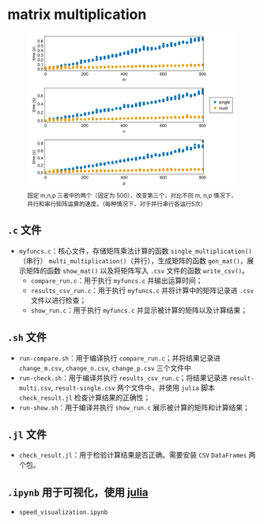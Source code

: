 # matrix multiplication
<figure>
<img src="./change.svg"/>
<figcaption style="font-size:smaller">
固定 m,n,p 三者中的两个（固定为 500），改变第三个，对比不同 m, n,p 情况下，并行和串行矩阵运算的速度。（每种情况下，对于并行串行各运行5次）
</figcaption>
</figure>

## `.c` 文件
- `myfuncs.c`：核心文件，存储矩阵乘法计算的函数 `single_multiplication()`（串行） `multi_multiplication()`（并行），生成矩阵的函数 `gen_mat()`，展示矩阵的函数 `show_mat()` 以及将矩阵写入 `.csv` 文件的函数 `write_csv()`。
    - `compare_run.c`：用于执行 `myfuncs.c` 并输出运算时间；
    - `results_csv_run.c`：用于执行 `myfuncs.c` 并将计算中的矩阵记录进 `.csv` 文件以进行检查；
    - `show_run.c`：用于执行 `myfuncs.c` 并显示被计算的矩阵以及计算结果；

## `.sh` 文件
- `run-compare.sh`：用于编译执行 `compare_run.c`；并将结果记录进 `change_m.csv`, `change_n.csv`, `change_p.csv` 三个文件中
- `run-check.sh`：用于编译并执行 `results_csv_run.c`；将结果记录进 `result-multi.csv`, `result-single.csv` 两个文件中，并使用 `julia` 脚本 `check_result.jl` 检查计算结果的正确性；
- `run-show.sh`：用于编译并执行 `show_run.c` 展示被计算的矩阵和计算结果；


## `.jl` 文件
- `check_result.jl`：用于检验计算结果是否正确。需要安装 `CSV` `DataFrames` 两个包。

## `.ipynb` 用于可视化，使用 [julia](https://julialang.org)
- `speed_visualization.ipynb`

